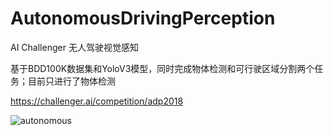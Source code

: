 # AutonomousDrivingPerception
AI Challenger 无人驾驶视觉感知

基于BDD100K数据集和YoloV3模型，同时完成物体检测和可行驶区域分割两个任务；目前只进行了物体检测

https://challenger.ai/competition/adp2018

![autonomous](https://static-ac.oss-cn-zhangjiakou.aliyuncs.com/video/autodriver-eg1.png)
